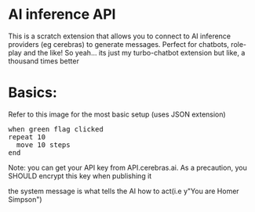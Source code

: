 # AI inference API
This is a scratch extension that allows you to connect to AI inference providers (eg cerebras) to generate messages. Perfect for chatbots, role-play and the like!
So yeah... its just my turbo-chatbot extension but like, a thousand times better
# Basics:
Refer to this image for the most basic setup (uses JSON extension)

<script src="https://scratchblocks.github.io/dist/scratchblocks-v3.js"></script>
<pre class="scratchblocks">
when green flag clicked
repeat 10
  move 10 steps
end
</pre>
<script>
  scratchblocks.renderMatching();
</script>



Note: you can get your API key from API.cerebras.ai. As a precaution, you SHOULD encrypt this key when publishing it



the system message is what tells the AI how to act(i.e y"You are Homer Simpson")
